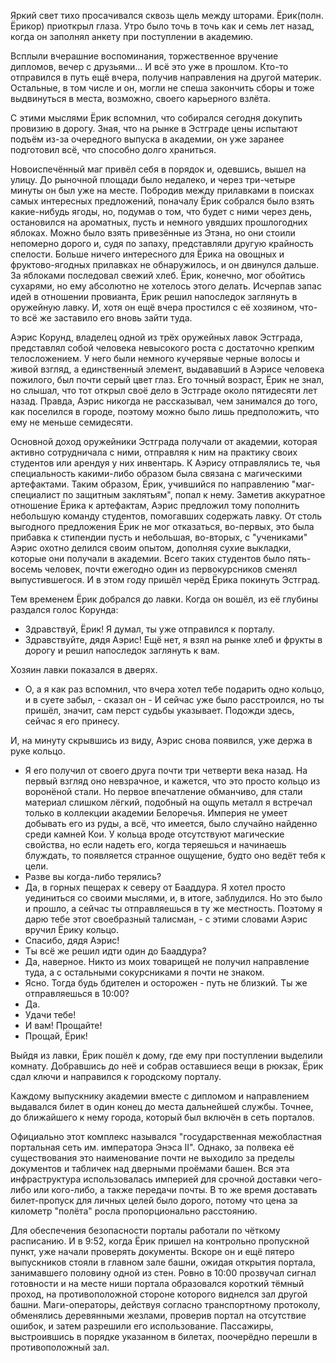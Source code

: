 Яркий свет тихо просачивался сквозь щель между шторами. Ёрик(полн. Ёрикор) приоткрыл глаза. Утро было точь в точь как и семь лет назад, когда он заполнял анкету при поступлении в академию. 

Всплыли вчерашние воспоминания, торжественное вручение дипломов, вечер с друзьями... И всё это уже в прошлом. Кто-то отправился в путь ещё вчера, получив направления на другой материк. Остальные, в том числе и он, могли не спеша закончить сборы и тоже выдвинуться в места, возможно, своего карьерного взлёта.

С этими мыслями Ёрик вспомнил, что собирался сегодня докупить провизию в дорогу. Зная, что на рынке в Эстграде цены испытают подъём из-за очередного выпуска в академии, он уже заранее подготовил всё, что способно долго храниться. 

Новоиспечённый маг привёл себя в порядок и, одевшись, вышел на улицу. До рыночной площади было недалеко, и через три-четыре минуты он был уже на месте.  Побродив между прилавками в поисках самых интересных предложений, поначалу Ёрик собрался было взять какие-нибудь ягоды, но, подумав о том, что будет с ними через день, остановился на ароматных, пусть и немного увядших прошлогодних яблоках. Можно было взять привезённые из Этэна, но они стоили непомерно дорого и, судя по запаху, представляли другую крайность спелости. Больше ничего интересного для Ёрика на овощных и фруктово-ягодных прилавках не обнаружилось, и он двинулся дальше. За яблоками последовал свежий хлеб. Ёрик, конечно, мог обойтись сухарями, но ему абсолютно не хотелось этого делать.   Исчерпав запас идей в отношении провианта, Ёрик решил напоследок заглянуть в оружейную лавку. И, хотя он ещё вчера простился с её хозяином, что-то всё же заставило его вновь зайти туда.

Аэрис Корунд, владелец одной из трёх оружейных лавок Эстграда, представлял собой человека невысокого роста с достаточно крепким телосложением. У него были немного кучерявые черные волосы и живой взгляд, а единственный элемент, выдававший в Аэрисе человека пожилого, был почти серый цвет глаз. Его точный возраст, Ёрик не знал, но слышал, что тот открыл своё дело в Эстграде около пятидесяти лет назад. Правда, Аэрис никогда не рассказывал, чем занимался до того, как поселился в городе, поэтому можно было лишь предположить, что ему не меньше семидесяти.

Основной доход оружейники Эстграда получали от академии, которая активно сотрудничала с ними, отправляя к ним на практику своих студентов или арендуя у них инвентарь. К Аэрису отправлялись те, чья специальность какими-либо образом была связана с магическими артефактами. Таким образом, Ёрик, учившийся по направлению "маг-специалист по защитным заклятьям", попал к нему. Заметив аккуратное отношение Ёрика к артефактам, Аэрис предложил тому пополнить небольшую команду студентов, помогавших содержать лавку. От столь выгодного предложения Ёрик не мог отказаться, во-первых, это была прибавка к стипендии пусть и небольшая, во-вторых, с "учениками" Аэрис охотно делился своим опытом, дополняя сухие выкладки, которые они получали в академии. Всего таких студентов было пять-восемь человек, почти ежегодно один из первокурсников сменял выпустившегося. И в этом году пришёл черёд Ёрика покинуть Эстград.

Тем временем Ёрик добрался до лавки. Когда он вошёл, из её глубины раздался голос  Корунда:
 - Здравствуй, Ёрик! Я думал, ты уже отправился к порталу.
 - Здравствуйте, дядя Аэрис! Ещё нет, я взял на рынке хлеб и фрукты в дорогу и решил напоследок заглянуть к вам.

Хозяин лавки показался в дверях.
 - О, а я как раз вспомнил, что вчера хотел тебе подарить одно кольцо, и в суете забыл, - сказал он - И сейчас уже было расстроился, но ты пришёл, значит, сам перст судьбы указывает. Подожди здесь, сейчас я его принесу.

И, на минуту скрывшись из виду, Аэрис  снова появился, уже держа в руке кольцо.
 - Я его получил от своего друга почти три четверти века назад. На первый взгляд оно невзрачное, и кажется, что это просто кольцо из воронёной стали. Но первое впечатление обманчиво, для стали материал слишком лёгкий, подобный на ощупь металл я встречал только в коллекции академии Белоречья. Империя не умеет добывать его из руды, а всё, что имеется, было случайно найденно среди камней Кои. У кольца вроде отсутствуют магические свойства, но если надеть его, когда теряешься и начинаешь блуждать, то появляется странное ощущение, будто оно ведёт тебя к цели.
 - Разве вы когда-либо терялись?
 - Да, в горных пещерах к северу от Бааддура. Я хотел просто уединиться со своими мыслями, и, в итоге, заблудился. Но это было и прошло, а сейчас ты отправляешься в ту же местность. Поэтому я дарю тебе этот своебразный талисман, - с этими словами Аэрис вручил Ёрику кольцо.
 - Спасибо, дядя Аэрис!
 - Ты всё же решил идти один до Бааддура?
 - Да, наверное. Никто из моих товарищей не получил направление туда, а с остальными сокурсниками я почти не знаком.
 - Ясно. Тогда будь бдителен и осторожен - путь не близкий. Ты же отправляешься в 10:00?
 - Да.
 - Удачи тебе!
 - И вам! Прощайте!
 - Прощай, Ёрик!

Выйдя из лавки, Ёрик пошёл к дому, где ему при поступлении выделили комнату. Добравшись до неё и собрав оставшиеся вещи в рюкзак, Ёрик сдал ключи и направился к городскому порталу.

Каждому выпускнику академии вместе с дипломом и направлением выдавался билет в один конец до места дальнейшей службы. Точнее, до ближайшего к нему города, который был включён в сеть  порталов. 

Официально этот комплекс назывался "государственная межобластная портальная сеть им. императора Энэса II". Однако, за полвека её существования это наименование почти не выходило за пределы документов и табличек над дверными проёмами башен. Вся эта инфраструктура использовалась империей для срочной доставки чего-либо или кого-либо, а также передачи почты. В то же время доставать билет-пропуск для личных целей было дорого, потому что цена за километр "полёта" росла пропорционально расстоянию. 

Для обеспечения безопасности порталы работали по чёткому расписанию. И в 9:52, когда Ёрик пришел на контрольно пропускной пункт, уже начали проверять документы. Вскоре он и ещё пятеро выпускников стояли в главном зале башни, ожидая открытия портала, занимавшего половину одной из стен. Ровно в 10:00 прозвучал сигнал готовности и на месте ниши портала образовался короткий тёмный проход, на противоположной стороне которого виднелся зал другой башни. Маги-операторы, действуя согласно транспортному протоколу, обменялись деревянными жезлами, проверив портал на отсутствие ошибок, и затем разрешили его использование. Пассажиры, выстроившись в порядке указанном в билетах, поочерёдно перешли в противоположный зал.
